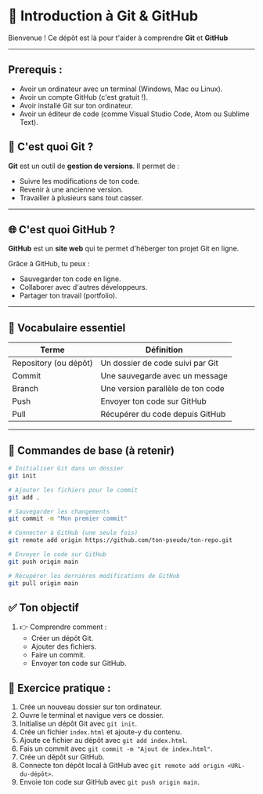 # 🚀 Introduction à Git & GitHub

Bienvenue ! Ce dépôt est là pour t'aider à comprendre **Git** et **GitHub**

---
## Prerequis :
- Avoir un ordinateur avec un terminal (Windows, Mac ou Linux).
- Avoir un compte GitHub (c'est gratuit !).
- Avoir installé Git sur ton ordinateur.
- Avoir un éditeur de code (comme Visual Studio Code, Atom ou Sublime Text).
## 🧠 C'est quoi Git ?

**Git** est un outil de **gestion de versions**. Il permet de :
- Suivre les modifications de ton code.
- Revenir à une ancienne version.
- Travailler à plusieurs sans tout casser.

---

## 🌐 C'est quoi GitHub ?

**GitHub** est un **site web** qui te permet d'héberger ton projet Git en ligne.

Grâce à GitHub, tu peux :
- Sauvegarder ton code en ligne.
- Collaborer avec d'autres développeurs.
- Partager ton travail (portfolio).

---

## 📁 Vocabulaire essentiel

| Terme        | Définition |
|--------------|------------|
| Repository (ou dépôt) | Un dossier de code suivi par Git |
| Commit       | Une sauvegarde avec un message |
| Branch       | Une version parallèle de ton code |
| Push         | Envoyer ton code sur GitHub |
| Pull         | Récupérer du code depuis GitHub |

---

## 🔧 Commandes de base (à retenir)

```bash
# Initialiser Git dans un dossier
git init

# Ajouter les fichiers pour le commit
git add .

# Sauvegarder les changements
git commit -m "Mon premier commit"

# Connecter à GitHub (une seule fois)
git remote add origin https://github.com/ton-pseudo/ton-repo.git

# Envoyer le code sur GitHub
git push origin main

# Récupérer les dernières modifications de GitHub
git pull origin main
```



## ✅ Ton objectif
1. 👉 Comprendre comment :
   - Créer un dépôt Git.
   - Ajouter des fichiers.
   - Faire un commit.
   - Envoyer ton code sur GitHub.

## 🧪 Exercice pratique : 
1. Crée un nouveau dossier sur ton ordinateur.
2. Ouvre le terminal et navigue vers ce dossier.
3. Initialise un dépôt Git avec `git init`.
4. Crée un fichier `index.html` et ajoute-y du contenu.
5. Ajoute ce fichier au dépôt avec `git add index.html`.
6. Fais un commit avec `git commit -m "Ajout de index.html"`.
7. Crée un dépôt sur GitHub.
8. Connecte ton dépôt local à GitHub avec `git remote add origin <URL-du-dépôt>`.
9. Envoie ton code sur GitHub avec `git push origin main`.
